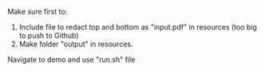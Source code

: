 Make sure first to:
1. Include file to redact top and bottom as "input.pdf" in resources (too big to push to Github)
2. Make folder "output" in resources.

Navigate to demo and use "run.sh" file 